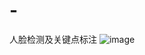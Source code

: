 # -
人脸检测及关键点标注
![image](https://github.com/cxf2430665418/Face-detection/blob/master/images/%E5%B1%8F%E5%B9%95%E6%88%AA%E5%9B%BE(5).png)

      
